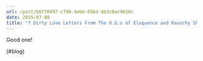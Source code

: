 ```yaml
---
url: /post/b6ff0497-c798-4ebb-856d-8b3c6ac9628c
date: 2015-07-08
title: "7 Dirty Love Letters From The O.G.s of Eloquence and Raunchy Sh*t – Wordables"
---
```


Good one!



(#blog)